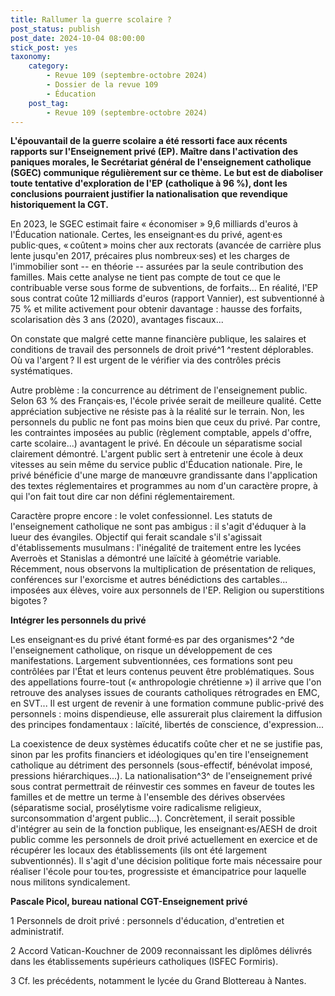 ```yaml
---
title: Rallumer la guerre scolaire ?
post_status: publish
post_date: 2024-10-04 08:00:00
stick_post: yes
taxonomy:
    category:
        - Revue 109 (septembre-octobre 2024)
        - Dossier de la revue 109
        - Éducation
    post_tag:
        - Revue 109 (septembre-octobre 2024)
---
```



**L'épouvantail de la guerre scolaire a été ressorti face aux récents rapports sur l'Enseignement privé (EP). Maître dans l'activation des paniques morales, le Secrétariat général de l'enseignement catholique (SGEC) communique régulièrement sur ce thème.** **Le but est de diaboliser toute tentative d'exploration de l'EP** **(catholique à 96 %), dont les conclusions pourraient justifier la nationalisation** **que revendique historiquement la CGT.**

En 2023, le SGEC estimait faire « économiser » 9,6 milliards d'euros à l'Éducation nationale. Certes, les enseignant·es du privé, agent·es public·ques, « coûtent » moins cher aux rectorats (avancée de carrière plus lente jusqu'en 2017, précaires plus nombreux·ses) et les charges de l'immobilier sont -- en théorie -- assurées par la seule contribution des familles. Mais cette analyse ne tient pas compte de tout ce que le contribuable verse sous forme de subventions, de forfaits... En réalité, l'EP sous contrat coûte 12 milliards d'euros (rapport Vannier), est subventionné à 75 % et milite activement pour obtenir davantage : hausse des forfaits, scolarisation dès 3 ans (2020), avantages fiscaux...

On constate que malgré cette manne financière publique, les salaires et conditions de travail des personnels de droit privé^1 ^restent déplorables. Où va l'argent ? Il est urgent de le vérifier via des contrôles précis systématiques.

Autre problème : la concurrence au détriment de l'enseignement public. Selon 63 % des Français·es, l'école privée serait de meilleure qualité. Cette appréciation subjective ne résiste pas à la réalité sur le terrain. Non, les personnels du public ne font pas moins bien que ceux du privé. Par contre, les contraintes imposées au public (règlement comptable, appels d'offre, carte scolaire...) avantagent le privé. En découle un séparatisme social clairement démontré. L'argent public sert à entretenir une école à deux vitesses au sein même du service public d'Éducation nationale. Pire, le privé bénéficie d'une marge de manœuvre grandissante dans l'application des textes réglementaires et programmes au nom d'un caractère propre, à qui l'on fait tout dire car non défini réglementairement.

Caractère propre encore : le volet confessionnel. Les statuts de l'enseignement catholique ne sont pas ambigus : il s'agit d'éduquer à la lueur des évangiles. Objectif qui ferait scandale s'il s'agissait d'établissements musulmans : l'inégalité de traitement entre les lycées Averroès et Stanislas a démontré une laïcité à géométrie variable. Récemment, nous observons la multiplication de présentation de reliques, conférences sur l'exorcisme et autres bénédictions des cartables... imposées aux élèves, voire aux personnels de l'EP. Religion ou superstitions bigotes ?

**Intégrer les personnels du privé**

Les enseignant·es du privé étant formé·es par des organismes^2 ^de l'enseignement catholique, on risque un développement de ces manifestations. Largement subventionnées, ces formations sont peu contrôlées par l'État et leurs contenus peuvent être problématiques. Sous des appellations fourre-tout (« anthropologie chrétienne ») il arrive que l'on retrouve des analyses issues de courants catholiques rétrogrades en EMC, en SVT... Il est urgent de revenir à une formation commune public-privé des personnels : moins dispendieuse, elle assurerait plus clairement la diffusion des principes fondamentaux : laïcité, libertés de conscience, d'expression...

La coexistence de deux systèmes éducatifs coûte cher et ne se justifie pas, sinon par les profits financiers et idéologiques qu'en tire l'enseignement catholique au détriment des personnels (sous-effectif, bénévolat imposé, pressions hiérarchiques...). La nationalisation^3^ de l'enseignement privé sous contrat permettrait de réinvestir ces sommes en faveur de toutes les familles et de mettre un terme à l'ensemble des dérives observées (séparatisme social, prosélytisme voire radicalisme religieux, surconsommation d'argent public...). Concrètement, il serait possible d'intégrer au sein de la fonction publique, les enseignant·es/AESH de droit public comme les personnels de droit privé actuellement en exercice et de récupérer les locaux des établissements (ils ont été largement subventionnés). Il s'agit d'une décision politique forte mais nécessaire pour réaliser l'école pour tou·tes, progressiste et émancipatrice pour laquelle nous militons syndicalement.



**Pascale Picol, bureau national CGT-Enseignement privé**

1 Personnels de droit privé : personnels d'éducation, d'entretien et administratif.

2 Accord Vatican-Kouchner de 2009 reconnaissant les diplômes délivrés dans les établissements supérieurs catholiques (ISFEC Formiris).

3 Cf. les précédents, notamment le lycée du Grand Blottereau à Nantes.


